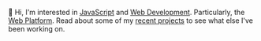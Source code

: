👋 Hi, I'm interested in [JavaScript](https://tc39.es/) and [Web Development](https://developer.mozilla.org/en-US/docs/Learn). Particularly, the [Web Platform](https://html-now.github.io/). Read about some of my [recent projects](https://morganney.github.io/morganney/#projects) to see what else I've been working on.
